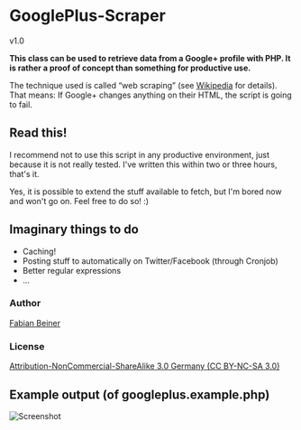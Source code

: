 # GooglePlus-Scraper
v1.0

**This class can be used to retrieve data from a Google+ profile with PHP. It is rather a proof of concept than something for productive use.**

The technique used is called “web scraping” (see [Wikipedia](http://en.wikipedia.org/wiki/Web_scraping "Web scraping") for details). That means: If Google+ changes anything on their HTML, the script is going to fail.

## Read this!

I recommend not to use this script in any productive environment, just because it is not really tested. I've written this within two or three hours, that's it.

Yes, it is possible to extend the stuff available to fetch, but I'm bored now and won't go on. Feel free to do so! :)

## Imaginary things to do
* Caching!
* Posting stuff to automatically on Twitter/Facebook (through Cronjob)
* Better regular expressions
* …

### Author
[Fabian Beiner](http://wwww.twitter.com/FabianBeiner)

### License

[Attribution-NonCommercial-ShareAlike 3.0 Germany (CC BY-NC-SA 3.0) ](http://creativecommons.org/licenses/by-nc-sa/3.0/de/deed.en)

## Example output (of googleplus.example.php)

![Screenshot](http://i52.tinypic.com/9ubxom.png "Screenshot of googleplus.example.php output")
